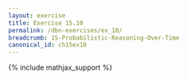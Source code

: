 ```yaml
---
layout: exercise
title: Exercise 15.10
permalink: /dbn-exercises/ex_10/
breadcrumb: 15-Probabilistic-Reasoning-Over-Time
canonical_id: ch15ex10
---
```


{% include mathjax_support %}
